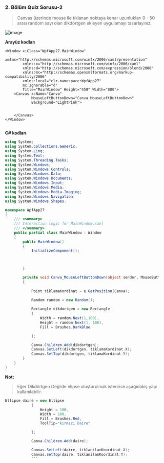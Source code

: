 ### 2. Bölüm Quiz Sorusu-2 ###

> Canvas üzerinde  mouse ile tıklanan noktaya kenar uzunlukları 0 - 50 arası random sayı olan  dikdörtgen ekleyen uygulamayı tasarlayınız.

![image](https://user-images.githubusercontent.com/28144917/155094325-02a9bf25-3285-402b-a55e-319b9534b4f3.png)


**Arayüz kodları**

```xaml
<Window x:Class="WpfApp27.MainWindow"
        xmlns="http://schemas.microsoft.com/winfx/2006/xaml/presentation"
        xmlns:x="http://schemas.microsoft.com/winfx/2006/xaml"
        xmlns:d="http://schemas.microsoft.com/expression/blend/2008"
        xmlns:mc="http://schemas.openxmlformats.org/markup-compatibility/2006"
        xmlns:local="clr-namespace:WpfApp27"
        mc:Ignorable="d"
        Title="MainWindow" Height="450" Width="800">
    <Canvas x:Name="Canva" 
            MouseLeftButtonDown="Canva_MouseLeftButtonDown" 
            Background="LightPink">
        
        
    </Canvas>
</Window>


```
 
**C# kodları**

```csharp
using System;
using System.Collections.Generic;
using System.Linq;
using System.Text;
using System.Threading.Tasks;
using System.Windows;
using System.Windows.Controls;
using System.Windows.Data;
using System.Windows.Documents;
using System.Windows.Input;
using System.Windows.Media;
using System.Windows.Media.Imaging;
using System.Windows.Navigation;
using System.Windows.Shapes;

namespace WpfApp27
{
    /// <summary>
    /// Interaction logic for MainWindow.xaml
    /// </summary>
    public partial class MainWindow : Window
    {
        public MainWindow()
        {
            InitializeComponent();

           

        }

        private void Canva_MouseLeftButtonDown(object sender, MouseButtonEventArgs e)
        {
            
            Point tiklamaKordinat = e.GetPosition(Canva);
           
            Random random = new Random();

            Rectangle dikdortgen = new Rectangle
            {
                Width = random.Next(1,100),
                Height = random.Next(1, 100),
                Fill = Brushes.DarkBlue

            };

            Canva.Children.Add(dikdortgen);
            Canvas.SetLeft(dikdortgen, tiklamaKordinat.X);
            Canvas.SetTop(dikdortgen, tiklamaKordinat.Y);
        }
    }
}

```


**Not:**
> Eğer Dikdörtgen Değilde elipse oluşturulmak istenirse aşağıdakiş yapı kullanılabilir.

```csharp
Ellipse daire = new Ellipse
            {
                Height = 100,
                Width = 100,
                Fill = Brushes.Red,
                ToolTip="kırmızı Daire"

            };

            Canva.Children.Add(daire);

            Canvas.SetLeft(daire, tiklanilanKoordinat.X);
            Canvas.SetTop(daire, tiklanilanKoordinat.Y);
            ```
